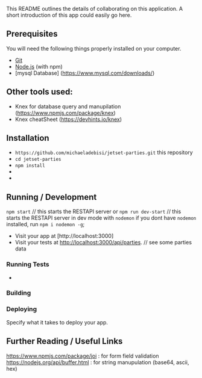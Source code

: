 
This README outlines the details of collaborating on this application.
A short introduction of this app could easily go here.

## Prerequisites

You will need the following things properly installed on your computer.

* [Git](https://git-scm.com/)
* [Node.js](https://nodejs.org/) (with npm)
* [mysql Database] (https://www.mysql.com/downloads/) 

## Other tools used: 
* Knex for database query and manupilation (https://www.npmjs.com/package/knex)
* Knex cheatSheet (https://devhints.io/knex)


## Installation

* `https://github.com/michaeladebisi/jetset-parties.git` this repository
* `cd jetset-parties` 
* `npm install`
*
* 


## Running / Development
`npm start` // this starts the RESTAPI server
or 
`npm run dev-start` // this starts the RESTAPI server in dev mode with `nodemon` if you dont have `nodemon` installed, run `npm i nodemon -g`;


* Visit your app at [http://localhost:3000]
* Visit your tests at [http://localhost:3000/api/parties](http://localhost:3000/api/parties). // see some parties data


### Running Tests

* 

### Building


### Deploying

Specify what it takes to deploy your app.

## Further Reading / Useful Links
https://www.npmjs.com/package/joi : for form field validation
https://nodejs.org/api/buffer.html : for string manupulation (base64, ascii, hex)
